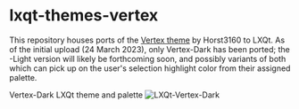 # lxqt-themes-vertex

This repository houses ports of the <a href=https://github.com/horst3180/Vertex-theme>Vertex theme</a> by Horst3160 to LXQt. As of the initial upload (24 March 2023), only Vertex-Dark has been ported; the -Light version will likely be forthcoming soon, and possibly variants of both which can pick up on the user's selection highlight color from their assigned palette.

Vertex-Dark LXQt theme and palette
![LXQt-Vertex-Dark](https://user-images.githubusercontent.com/67122280/227695715-a10c2f18-4e98-49a6-b8e6-5a6178a543a4.png)

